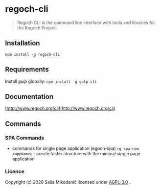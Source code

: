# regoch-cli
> Regoch CLI is the command line interface with tools and libraries for the Regoch Project.


## Installation
```npm install -g regoch-cli```


## Requirements
Install *gulp* globally: ```npm install -g gulp-cli```


## Documentation
[http://www.regoch.org/cli](http://www.regoch.org/cli)


## Commands
### SPA Commands
- commands for single page application (egoch-spa)
```rg spa-new <appName>``` - create folder structure with the minimal single page application


### Licence
Copyright (c) 2020 Saša Mikodanić licensed under [AGPL-3.0](./LICENSE) .

